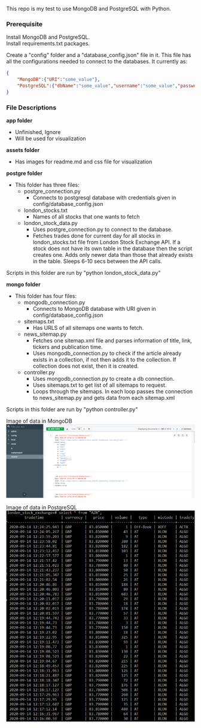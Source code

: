 This repo is my test to use MongoDB and PostgreSQL with Python.

### Prerequisite

Install MongoDB and PostgreSQL.<br>
Install requirements.txt packages.

Create a "config" folder and a "database_config.json" file in it. This file has all the configurations needed to connect to the databases. It currently as:<br>
```json
{
    "MongoDB":{"URI":"some_value"},
    "PostgreSQL":{"dbName":"some_value","username":"some_value","password":"some_value","host":"some_value","port":"some_value"}
}
```

### File Descriptions

**app folder**
- Unfinished, Ignore
- Will be used for visualization

**assets folder**
- Has images for readme.md and css file for visualization

**postgre folder**
- This folder has three files:
    - postgre_connection.py
        - Connects to postgresql database with credentials given in config/database_config.json
    - london_stocks.txt
        - Names of all stocks that one wants to fetch
    - london_stock_data.py
        - Uses postgre_connection.py to connect to the database.
        - Fetches trades done for current day for all stocks in london_stocks.txt file from London Stock Exchange API. If a stock does not have its own table in the database then the script creates one. Adds only newer data than those that already exists in the table. Sleeps 6-10 secs between the API calls.

Scripts in this folder are run by "python london_stock_data.py"

**mongo folder**
- This folder has four files:
    - mongodb_connection.py
        - Connects to MongoDB database with URI given in config/database_config.json
    - sitemaps.txt
        - Has URLS of all sitemaps one wants to fetch.
    - news_sitemap.py
        - Fetches one sitemap.xml file and parses information of title, link, tickers and publication time.
        - Uses mongodb_connection.py to check if the article already exists in a collection, if not then adds it to the collection. If collection does not exist, then it is created.
    - controller.py
        - Uses mongodb_connection.py to create a db connection.
        - Uses sitemaps.txt to get list of all sitemaps to request.
        - Loops through the sitemaps. In each loop passes the connection to news_sitemap.py and gets data from each sitemap.xml

Scripts in this folder are run by "python controller.py"

Image of data in MongoDB
![Image of Mongo](assets/mongo_example.png)

Image of data in PostgreSQL
![Image of Postgre](assets/postgre_example.png)